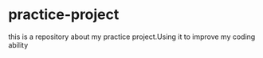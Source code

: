 # practice-project
this is a repository about my practice project.Using it to improve my coding ability
